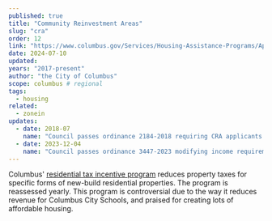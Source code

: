 ```yaml
---
published: true
title: "Community Reinvestment Areas"
slug: "cra"
order: 12
link: "https://www.columbus.gov/Services/Housing-Assistance-Programs/Apply-for-Residential-Tax-Incentives"
date: 2024-07-10
updated:
years: "2017-present"
author: "the City of Columbus"
scope: columbus # regional
tags:
  - housing
related:
  - zonein
updates:
  - date: 2018-07
    name: "Council passes ordinance 2184-2018 requiring CRA applicants to meet affordable housing requirements."
  - date: 2023-12-04
    name: "Council passes ordinance 3447-2023 modifying income requirements and changing which areas are included in the program."
---
```


Columbus' [residential tax incentive program](https://www.columbus.gov/Services/Housing-Assistance-Programs/Apply-for-Residential-Tax-Incentives) reduces property taxes for specific forms of new-build residential properties. The program is reassessed yearly. This program is controversial due to the way it reduces revenue for Columbus City Schools, and praised for creating lots of affordable housing.
